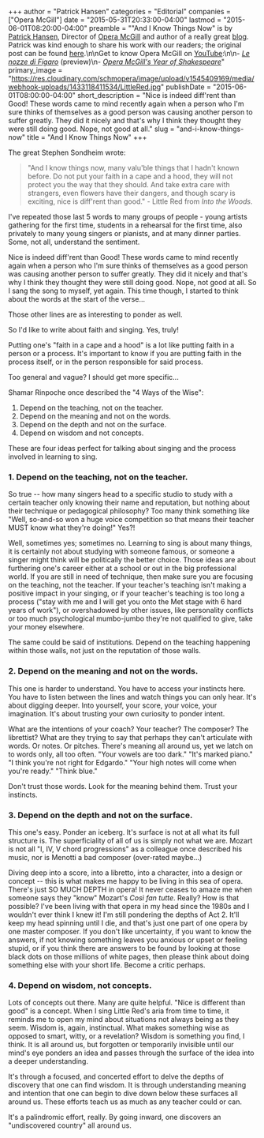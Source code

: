 +++
author = "Patrick Hansen"
categories = "Editorial"
companies = ["Opera McGill"]
date = "2015-05-31T20:33:00-04:00"
lastmod = "2015-06-01T08:20:00-04:00"
preamble = "\"And I Know Things Now\" is by [Patrick Hansen](http://patricksoperablog.blogspot.ca/), Director of [Opera McGill](/scene/companies/opera-mcgill/) and author of a really great [blog](http://patricksoperablog.blogspot.ca/). Patrick was kind enough to share his work with our readers; the original post can be found [here](http://patricksoperablog.blogspot.ca/2015/05/and-i-know-things-now.html).\n\nGet to know Opera McGill on [YouTube](https://www.youtube.com/channel/UC4wjQ-ovggRS3lfxU1XmyVA):\n\n- [*Le nozze di Figaro*](https://www.youtube.com/watch?v=789T3UqK5Ig&feature=youtu.be) (preview)\n- [*Opera McGill's Year of Shakespeare*](https://www.youtube.com/watch?v=yVmF70SCDm8&feature=youtu.be)"
primary_image = "https://res.cloudinary.com/schmopera/image/upload/v1545409169/media/webhook-uploads/1433118411534/LittleRed.jpg"
publishDate = "2015-06-01T08:00:00-04:00"
short_description = "Nice is indeed diff&#039;rent than Good! These words came to mind recently again when a person who I&#039;m sure thinks of themselves as a good person was causing another person to suffer greatly. They did it nicely and that&#039;s why I think they thought they were still doing good. Nope, not good at all."
slug = "and-i-know-things-now"
title = "And I Know Things Now"
+++

The great Stephen Sondheim wrote:

> "And I know things now, many valu'ble things that I hadn't known before.
Do not put your faith in a cape and a hood, they will not protect you the way that they should. And take extra care with strangers, even flowers have their dangers, and though scary is exciting, nice is diff'rent than good." - Little Red from *Into the Woods*.

I've repeated those last 5 words to many groups of people - young artists gathering for the first time, students in a rehearsal for the first time, also privately to many young singers or pianists, and at many dinner parties. Some, not all, understand the sentiment.

Nice is indeed diff'rent than Good! These words came to mind recently again when a person who I'm sure thinks of themselves as a good person was causing another person to suffer greatly. They did it nicely and that's why I think they thought they were still doing good. Nope, not good at all. So I sang the song to myself, yet again. This time though, I started to think about the words at the start of the verse...

Those other lines are as interesting to ponder as well.

So I'd like to write about faith and singing. Yes, truly!

Putting one's "faith in a cape and a hood" is a lot like putting faith in a person or a process. It's important to know if you are putting faith in the process itself, or in the person responsible for said process.

Too general and vague?  I should get more specific...

Shamar Rinpoche once described the "4 Ways of the Wise":

1. Depend on the teaching, not on the teacher.
2. Depend on the meaning and not on the words.
3. Depend on the depth and not on the surface.
4. Depend on wisdom and not concepts.

These are four ideas perfect for talking about singing and the process involved in learning to sing.

### 1. Depend on the teaching, not on the teacher.

So true -- how many singers head to a specific studio to study with a certain teacher only knowing their name and reputation, but nothing about their technique or pedagogical philosophy? Too many think something like "Well, so-and-so won a huge voice competition so that means their teacher MUST know what they're doing!" Yes?!

Well, sometimes yes; sometimes no. Learning to sing is about many things, it is certainly not about studying with someone famous, or someone a singer might think will be politically the better choice. Those ideas are about furthering one's career either at a school or out in the big professional world. If you are still in need of technique, then make sure you are focusing on the teaching, not the teacher. If your teacher's teaching isn't making a positive impact in your singing, or if your teacher's teaching is too long a process ("stay with me and I will get you onto the Met stage with 6 hard years of work"), or overshadowed by other issues, like personality conflicts or too much psychological mumbo-jumbo they're not qualified to give, take your money elsewhere.

The same could be said of institutions. Depend on the teaching happening within those walls, not just on the reputation of those walls.

### 2. Depend on the meaning and not on the words.

This one is harder to understand. You have to access your instincts here. You have to listen between the lines and watch things you can only hear. It's about digging deeper. Into yourself, your score, your voice, your imagination. It's about trusting your own curiosity to ponder intent.

What are the intentions of your coach? Your teacher? The composer? The librettist? What are they trying to say that perhaps they can't articulate with words. Or notes. Or pitches. There's meaning all around us, yet we latch on to words only, all too often. "Your vowels are too dark." "It's marked piano." "I think you're not right for Edgardo." "Your high notes will come when you're ready." "Think blue."

Don't trust those words. Look for the meaning behind them. Trust your instincts.

### 3. Depend on the depth and not on the surface.

This one's easy. Ponder an iceberg. It's surface is not at all what its full structure is. The superficiality of all of us is simply not what we are. Mozart is not all "I, IV, V chord progressions" as a colleague once described his music, nor is Menotti a bad composer (over-rated maybe...)

Diving deep into a score, into a libretto, into a character, into a design or concept -- this is what makes me happy to be living in this sea of opera. There's just SO MUCH DEPTH in opera! It never ceases to amaze me when someone says they "know" Mozart's *Così fan tutte*. Really? How is that possible? I've been living with that opera in my head since the 1980s and I wouldn't ever think I knew it! I'm still pondering the depths of Act 2. It'll keep my head spinning until I die, and that's just one part of one opera by one master composer. If you don't like uncertainty, if you want to know the answers, if not knowing something leaves you anxious or upset or feeling stupid, or if you think there are answers to be found by looking at those black dots on those millions of white pages, then please think about doing something else with your short life. Become a critic perhaps.

### 4. Depend on wisdom, not concepts.

Lots of concepts out there. Many are quite helpful. "Nice is different than good" is a concept. When I sing Little Red's aria from time to time, it reminds me to open my mind about situations not always being as they seem. Wisdom is, again, instinctual. What makes something wise as opposed to smart, witty, or a revelation? Wisdom is something you find, I think. It is all around us, but forgotten or temporarily invisible until our mind's eye ponders an idea and passes through the surface of the idea into a deeper understanding.

It's through a focused, and concerted effort to delve the depths of discovery that one can find wisdom. It is through understanding meaning and intention that one can begin to dive down below these surfaces all around us. These efforts teach us as much as any teacher could or can.

It's a palindromic effort, really. By going inward, one discovers an "undiscovered country" all around us.

